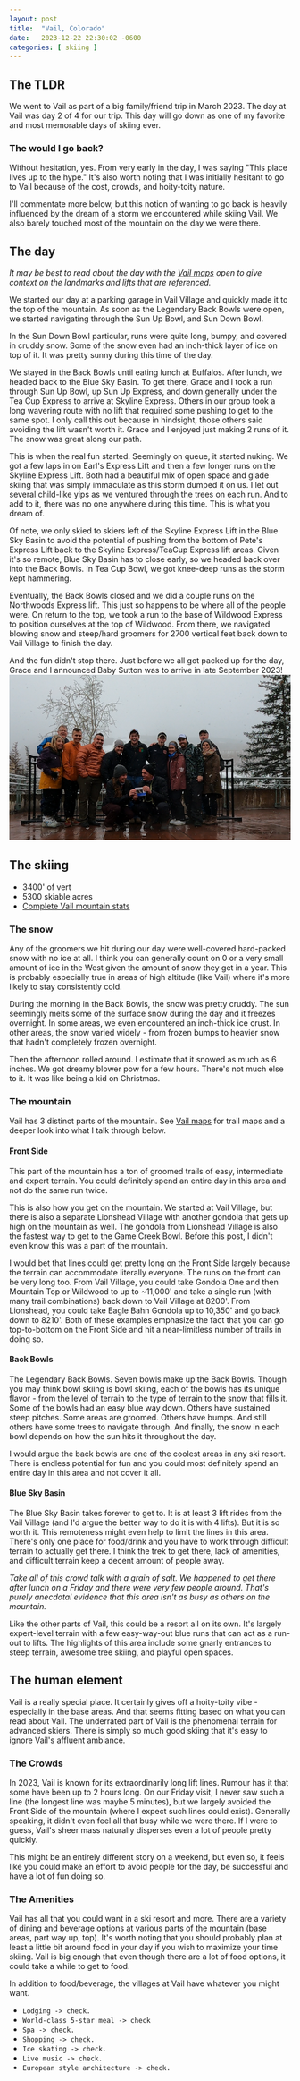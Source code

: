 ```yaml
---
layout: post
title:  "Vail, Colorado"
date:   2023-12-22 22:30:02 -0600
categories: [ skiing ]
---
```


## The TLDR
We went to Vail as part of a big family/friend
trip in March 2023. The day at Vail was day 
2 of 4 for our trip. This day will go down
as one of my favorite and most memorable 
days of skiing ever. 

### The would I go back?
Without hesitation, yes. From very early in the 
day, I was saying "This place lives up to the hype."
It's also worth noting that I was initially 
hesitant to go to Vail because of the cost, crowds,
and hoity-toity nature. 

I'll commentate more below, but this notion of 
wanting to go back is heavily influenced by the 
dream of a storm we encountered while skiing Vail. We also
barely touched most of the mountain on the day we were there.

## The day
_It may be best to read about the day with the [Vail maps]_
_open to give context on the landmarks and lifts that_
_are referenced._

We started our day at a parking garage in Vail Village
and quickly made it to the top of the mountain. As soon
as the Legendary Back Bowls were open, we started navigating
through the Sun Up Bowl, and Sun Down Bowl.

In the Sun Down Bowl particular, runs were quite long,
bumpy, and covered in cruddy snow. Some of the snow even had
an inch-thick layer of ice on top of it. It was pretty sunny
during this time of the day. 

We stayed in the Back Bowls until eating lunch at Buffalos. 
After lunch, we headed back to the Blue Sky Basin. To get there,
Grace and I took a run through Sun Up Bowl, up Sun Up Express, and
down generally under the Tea Cup Express to arrive at Skyline Express.
Others in our group took a long wavering route with no lift that
required some pushing to get to the same spot. I only call this
out because in hindsight, those others said avoiding the lift wasn't 
worth it. Grace and I enjoyed just making 2 runs of it. 
The snow was great along our path. 

This is when the real fun started. Seemingly on queue, it started 
nuking. We got a few laps in on Earl's Express Lift and then
a few longer runs on the Skyline Express Lift. Both had a beautiful
mix of open space and glade skiing that was simply immaculate
as this storm dumped it on us. I let out several child-like
yips as we ventured through the trees on each run. And to add to it,
there was no one anywhere during this time. This is 
what you dream of.

Of note, we only skied to skiers left of the Skyline Express 
Lift in the Blue Sky Basin to avoid the potential of pushing from
the bottom of Pete's Express Lift back to the Skyline Express/TeaCup 
Express lift areas. Given it's so remote, Blue Sky Basin has to close early, so we 
headed back over into the Back Bowls. In Tea Cup Bowl, we got knee-deep
runs as the storm kept hammering. 

Eventually, the Back Bowls closed 
and we did a couple runs on the Northwoods Express lift. This just
so happens to be where all of the people were. On return to the top,
we took a run to the base of Wildwood Express to position ourselves
at the top of Wildwood. From there, we
navigated blowing snow and steep/hard groomers for 2700 vertical feet
back down to Vail Village to finish the day. 

And the fun didn't stop there. Just before we all got packed up 
for the day, Grace and I announced Baby Sutton was to arrive in
late September 2023!
![Baby Reveal]

## The skiing
- 3400' of vert
- 5300 skiable acres
- [Complete Vail mountain stats]

### The snow
Any of the groomers we hit during our day were well-covered
hard-packed snow with no ice at all. I think you can
generally count on 0 or a very small amount of ice in the 
West given the amount of snow they get in a year. This is 
probably especially true in areas of high altitude (like Vail)
where it's more likely to stay consistently cold.

During the morning in the Back Bowls, the snow was 
pretty cruddy. The sun seemingly melts some of the 
surface snow during the day and it freezes overnight. In some
areas, we even encountered an inch-thick ice crust. In other
areas, the snow varied widely - from frozen bumps to heavier 
snow that hadn't completely frozen overnight.

Then the afternoon rolled around. I estimate that it snowed as
much as 6 inches. We got dreamy blower pow for a few hours. 
There's not much else to it. It was like being a kid on 
Christmas.

### The mountain
Vail has 3 distinct parts of the mountain. See [Vail maps] for
trail maps and a deeper look into what I talk through below.

#### Front Side
This part of the mountain has a ton of groomed trails of easy,
intermediate and expert terrain. You could
definitely spend an entire day in this area and not do the same
run twice. 

This is also how you get on the mountain. We started at
Vail Village, but there is also a separate Lionshead Village
with another gondola that gets up high on the mountain
as well. The gondola from Lionshead Village is also the fastest 
way to get to the Game Creek Bowl. Before this post, I didn't
even know this was a part of the mountain. 

I would bet that lines could get pretty long on the Front Side 
largely because the terrain can accommodate literally everyone.
The runs on the front can be very long too. From Vail Village,
you could take Gondola One and then Mountain Top or Wildwood
to up to ~11,000' and take a single run (with many trail 
combinations) back down to Vail Village at 8200'. From Lionshead,
you could take Eagle Bahn Gondola up to 10,350' and go back 
down to 8210'. Both of these examples emphasize
the fact that you can go top-to-bottom on the Front Side and 
hit a near-limitless number of trails in doing so. 

#### Back Bowls
The Legendary Back Bowls. Seven bowls make up the
Back Bowls. Though you may think bowl skiing is bowl skiing, 
each of the bowls has its
unique flavor - from the level of terrain to the type
of terrain to the snow that fills it. Some of the bowls had
an easy blue way down. Others have sustained steep pitches. 
Some areas are groomed. Others have bumps. And still others have
some trees to navigate through. And finally, the snow in each bowl
depends on how the sun hits it throughout the day. 

I would argue the back bowls are
one of the coolest areas in any ski resort. There is endless 
potential for fun and you could most definitely spend an entire day
in this area and not cover it all.

#### Blue Sky Basin
The Blue Sky Basin takes forever to get to. It is at least
3 lift rides from the Vail Village (and I'd argue the
better way to do it is with 4 lifts). But it is so worth it. This
remoteness might even help to limit the lines in this area. There's
only one place for food/drink and you have to work through difficult
terrain to actually get there. I think the trek to get
there, lack of amenities, and difficult terrain keep a decent amount
of people away. 

_Take all of this crowd talk with a grain of salt._
_We happened to get there after lunch on a Friday and there were very_
_few people around. That's purely anecdotal evidence that this area_
_isn't as busy as others on the mountain._

Like the other parts of Vail, this could be a resort all on its 
own. It's largely expert-level terrain with a few easy-way-out 
blue runs that can act as a run-out to lifts. The highlights
of this area include some gnarly entrances to steep terrain, awesome
tree skiing, and playful open spaces.

## The human element
Vail is a really special place. It certainly gives off a hoity-toity
vibe - especially in the base areas. And that seems fitting based on
what you can read about Vail.
The underrated part of Vail is the phenomenal terrain 
for advanced skiers. There is simply so much good skiing
that it's easy to ignore Vail's affluent ambiance.
 
### The Crowds
In 2023, Vail is known for its extraordinarily long lift lines. Rumour
has it that some have been up to 2 hours long. On our Friday visit,
I never saw such a line (the longest line was maybe 5 minutes),
but we largely avoided the Front Side of 
the mountain (where I expect such lines could exist). Generally speaking,
it didn't even feel all that busy while we were there. If I were to guess,
Vail's sheer mass naturally disperses even a lot of people pretty quickly. 

This might be an entirely different story on a weekend, but even so,
it feels like you could make an effort to avoid people for the day,
be successful and have a lot of fun doing so. 

### The Amenities
Vail has all that you could want in a ski resort and more. There
are a variety of dining and beverage options at various parts of
the mountain (base areas, part way up, top). It's worth noting that
you should probably plan at least a little bit around food in your day
if you wish to maximize your time skiing. Vail is big enough that 
even though there are a lot of food options, it
could take a while to get to food. 

In addition to food/beverage, the villages at Vail have whatever
you might want. 
- `Lodging -> check.`  
- `World-class 5-star meal -> check`
- `Spa -> check.`
- `Shopping -> check.`
- `Ice skating -> check.`
- `Live music -> check.`
- `European style architecture -> check.`

[Vail maps]:https://www.vail.com/the-mountain/about-the-mountain/trail-map.aspx
[Baby Reveal]:/assets/images/vailBabyReveal2023.PNG
[Complete Vail mountain stats]:https://www.vail.com/the-mountain/about-the-mountain/mountain-info.aspx